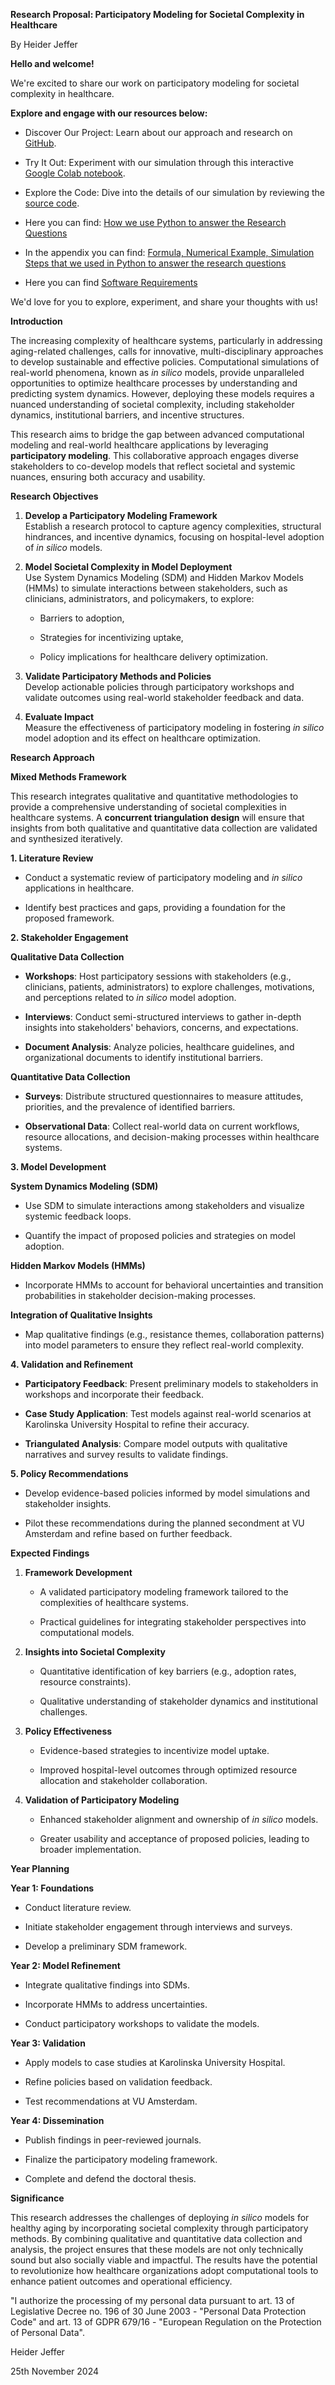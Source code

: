 **Research Proposal: Participatory Modeling for Societal Complexity in
Healthcare**

By Heider Jeffer

**Hello and welcome!**


We're excited to share our work on participatory modeling for societal complexity in healthcare. 

**Explore and engage with our resources below:**

* Discover Our Project: Learn about our approach and research on <a href="https://github.com/HeiderJeffer/Participatory-Modeling-for-Societal-Complexity-in-Healthcare">GitHub</a>.

* Try It Out: Experiment with our simulation through this interactive <a href="https://colab.research.google.com/drive/105ePLc-icF1qyzUB-VX9SQ446raubosx?authuser=2">Google Colab notebook</a>.

* Explore the Code: Dive into the details of our simulation by reviewing the <a href="https://github.com/HeiderJeffer/Participatory-Modeling-for-Societal-Complexity-in-Healthcare/blob/main/Healthcare%20Participatory%20Model%20Simulation/Healthcare%20Participatory%20Model%20Simulation.ipynb">source code</a>.
*  Here you can find: <a href="https://github.com/HeiderJeffer/Participatory-Modeling-for-Societal-Complexity-in-Healthcare/blob/main/documents/Research%20Questions.pdf">How we use Python to answer the Research Questions</a>

* In the appendix you can find: <a href="https://github.com/HeiderJeffer/Participatory-Modeling-for-Societal-Complexity-in-Healthcare/blob/main/documents/appendix%20.pdf"> Formula, Numerical Example, Simulation Steps that we used in Python to answer the research questions</a>

* Here you can find <a href="https://github.com/HeiderJeffer/Participatory-Modeling-for-Societal-Complexity-in-Healthcare/blob/main/documents/Requirements.txt"> Software Requirements</a>



We'd love for you to explore, experiment, and share your thoughts with us!

**Introduction**

The increasing complexity of healthcare systems, particularly in
addressing aging-related challenges, calls for innovative,
multi-disciplinary approaches to develop sustainable and effective
policies. Computational simulations of real-world phenomena, known as
*in silico* models, provide unparalleled opportunities to optimize
healthcare processes by understanding and predicting system dynamics.
However, deploying these models requires a nuanced understanding of
societal complexity, including stakeholder dynamics, institutional
barriers, and incentive structures.

This research aims to bridge the gap between advanced computational
modeling and real-world healthcare applications by leveraging
**participatory modeling**. This collaborative approach engages diverse
stakeholders to co-develop models that reflect societal and systemic
nuances, ensuring both accuracy and usability.

**Research Objectives**

1.  **Develop a Participatory Modeling Framework**\
    Establish a research protocol to capture agency complexities,
    structural hindrances, and incentive dynamics, focusing on
    hospital-level adoption of *in silico* models.

2.  **Model Societal Complexity in Model Deployment**\
    Use System Dynamics Modeling (SDM) and Hidden Markov Models (HMMs)
    to simulate interactions between stakeholders, such as clinicians,
    administrators, and policymakers, to explore:

    -   Barriers to adoption,

    -   Strategies for incentivizing uptake,

    -   Policy implications for healthcare delivery optimization.

3.  **Validate Participatory Methods and Policies**\
    Develop actionable policies through participatory workshops and
    validate outcomes using real-world stakeholder feedback and data.

4.  **Evaluate Impact**\
    Measure the effectiveness of participatory modeling in fostering *in
    silico* model adoption and its effect on healthcare optimization.

**Research Approach**

**Mixed Methods Framework**

This research integrates qualitative and quantitative methodologies to
provide a comprehensive understanding of societal complexities in
healthcare systems. A **concurrent triangulation design** will ensure
that insights from both qualitative and quantitative data collection are
validated and synthesized iteratively.

**1. Literature Review**

-   Conduct a systematic review of participatory modeling and *in
    silico* applications in healthcare.

-   Identify best practices and gaps, providing a foundation for the
    proposed framework.

**2. Stakeholder Engagement**

**Qualitative Data Collection**

-   **Workshops**: Host participatory sessions with stakeholders (e.g.,
    clinicians, patients, administrators) to explore challenges,
    motivations, and perceptions related to *in silico* model adoption.

-   **Interviews**: Conduct semi-structured interviews to gather
    in-depth insights into stakeholders' behaviors, concerns, and
    expectations.

-   **Document Analysis**: Analyze policies, healthcare guidelines, and
    organizational documents to identify institutional barriers.

**Quantitative Data Collection**

-   **Surveys**: Distribute structured questionnaires to measure
    attitudes, priorities, and the prevalence of identified barriers.

-   **Observational Data**: Collect real-world data on current
    workflows, resource allocations, and decision-making processes
    within healthcare systems.

**3. Model Development**

**System Dynamics Modeling (SDM)**

-   Use SDM to simulate interactions among stakeholders and visualize
    systemic feedback loops.

-   Quantify the impact of proposed policies and strategies on model
    adoption.

**Hidden Markov Models (HMMs)**

-   Incorporate HMMs to account for behavioral uncertainties and
    transition probabilities in stakeholder decision-making processes.

**Integration of Qualitative Insights**

-   Map qualitative findings (e.g., resistance themes, collaboration
    patterns) into model parameters to ensure they reflect real-world
    complexity.

**4. Validation and Refinement**

-   **Participatory Feedback**: Present preliminary models to
    stakeholders in workshops and incorporate their feedback.

-   **Case Study Application**: Test models against real-world scenarios
    at Karolinska University Hospital to refine their accuracy.

-   **Triangulated Analysis**: Compare model outputs with qualitative
    narratives and survey results to validate findings.

**5. Policy Recommendations**

-   Develop evidence-based policies informed by model simulations and
    stakeholder insights.

-   Pilot these recommendations during the planned secondment at VU
    Amsterdam and refine based on further feedback.

**Expected Findings**

1.  **Framework Development**

    -   A validated participatory modeling framework tailored to the
        complexities of healthcare systems.

    -   Practical guidelines for integrating stakeholder perspectives
        into computational models.

2.  **Insights into Societal Complexity**

    -   Quantitative identification of key barriers (e.g., adoption
        rates, resource constraints).

    -   Qualitative understanding of stakeholder dynamics and
        institutional challenges.

3.  **Policy Effectiveness**

    -   Evidence-based strategies to incentivize model uptake.

    -   Improved hospital-level outcomes through optimized resource
        allocation and stakeholder collaboration.

4.  **Validation of Participatory Modeling**

    -   Enhanced stakeholder alignment and ownership of *in silico*
        models.

    -   Greater usability and acceptance of proposed policies, leading
        to broader implementation.

**Year Planning**

**Year 1: Foundations**

-   Conduct literature review.

-   Initiate stakeholder engagement through interviews and surveys.

-   Develop a preliminary SDM framework.

**Year 2: Model Refinement**

-   Integrate qualitative findings into SDMs.

-   Incorporate HMMs to address uncertainties.

-   Conduct participatory workshops to validate the models.

**Year 3: Validation**

-   Apply models to case studies at Karolinska University Hospital.

-   Refine policies based on validation feedback.

-   Test recommendations at VU Amsterdam.

**Year 4: Dissemination**

-   Publish findings in peer-reviewed journals.

-   Finalize the participatory modeling framework.

-   Complete and defend the doctoral thesis.

**Significance**

This research addresses the challenges of deploying *in silico* models
for healthy aging by incorporating societal complexity through
participatory methods. By combining qualitative and quantitative data
collection and analysis, the project ensures that these models are not
only technically sound but also socially viable and impactful. The
results have the potential to revolutionize how healthcare organizations
adopt computational tools to enhance patient outcomes and operational
efficiency.

"I authorize the processing of my personal data pursuant to art. 13 of
Legislative Decree no. 196 of 30 June 2003 - \"Personal Data Protection
Code\" and art. 13 of GDPR 679/16 - \"European Regulation on the
Protection of Personal Data\".


Heider Jeffer

25th November 2024
